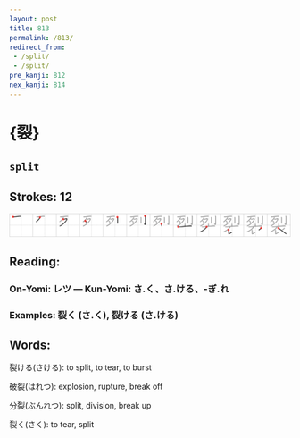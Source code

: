 ```yaml
---
layout: post
title: 813
permalink: /813/
redirect_from:
 - /split/
 - /split/
pre_kanji: 812
nex_kanji: 814
---
```


# {裂}

## `split`

## Strokes: 12

<div class="stroke"><img src="../images/E8A382.png" /></div>

## Reading:

### On-Yomi: レツ &mdash; Kun-Yomi: さ.く、さ.ける、-ぎ.れ

### Examples: 裂く (さ.く), 裂ける (さ.ける)

## Words:

裂ける(さける): to split, to tear, to burst

破裂(はれつ): explosion, rupture, break off

分裂(ぶんれつ): split, division, break up

裂く(さく): to tear, split
